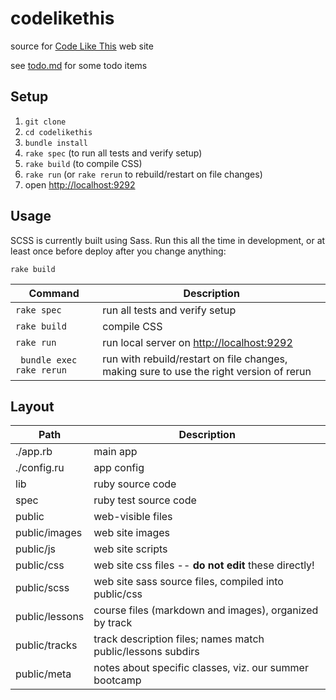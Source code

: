 codelikethis
============

source for [Code Like This](http://www.codelikethis.com) web site

see [todo.md](todo.md) for some todo items

## Setup

1. `git clone`
2. `cd codelikethis`
3. `bundle install`
4. `rake spec` (to run all tests and verify setup)
5. `rake build` (to compile CSS)
6. `rake run` (or `rake rerun` to rebuild/restart on file changes) 
7. open <http://localhost:9292>

## Usage

SCSS is currently built using Sass. Run this all the time in development, or at least once before deploy after you change anything:

    rake build

|Command|Description|
|---|---|
|`rake spec` | run all tests and verify setup |
|`rake build` | compile CSS |
|`rake run` | run local server on <http://localhost:9292>  |
|` bundle exec rake rerun` |run with rebuild/restart on file changes, making sure to use the right version of rerun |

## Layout 

|Path|Description|
|---|---|
|./app.rb | main app |
|./config.ru | app config |
|lib | ruby source code |
|spec | ruby test source code |
|public | web-visible files |
|public/images | web site images |
|public/js     | web site scripts |
|public/css    | web site css files -- **do not edit** these directly! |
|public/scss    | web site sass source files, compiled into public/css |
|public/lessons | course files (markdown and images), organized by track |
|public/tracks  | track description files; names match public/lessons subdirs |
|public/meta    | notes about specific classes, viz. our summer bootcamp |

